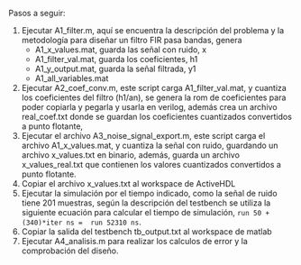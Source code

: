 Pasos a seguir:
1. Ejecutar A1_filter.m, aquí se encuentra la descripción del problema y la metodología para diseñar un filtro FIR pasa bandas, genera
	- A1_x_values.mat, guarda las señal con ruido, x
	- A1_filter_val.mat, guarda los coeficientes, h1
	- A1_y_output.mat, guarda la señal filtrada, y1
	- A1_all_variables.mat
2. Ejecutar A2_coef_conv.m, este script carga A1_filter_val.mat, y cuantiza los coeficientes del filtro (h1/an), se genera la rom de coeficientes para poder copiarla y pegarla y usarla en verilog, además crea un archivo real_coef.txt donde se guardan los coeficientes cuantizados convertidos a punto flotante, 
3. Ejecutar el archivo A3_noise_signal_export.m, este script carga el archivo A1_x_values.mat, y cuantiza la señal con ruido, guardando un archivo x_values.txt en binario, además, guarda un archivo x_values_real.txt que contienen los valores cuantizados convertidos a punto flotante.
4. Copiar el archivo x_values.txt al workspace de ActiveHDL
5. Ejecutar la simulación por el tiempo indicado, como la señal de ruido tiene 201 muestras, según la descripción del testbench se utiliza la siguiente ecuación para calcular el tiempo de simulación, `run 50 + (340)*iter ns =  run 52310 ns`.
6. Copiar la salida del testbench tb_output.txt al workspace de matlab
7. Ejecutar A4_analisis.m para realizar los calculos de error y la comprobación del diseño.
